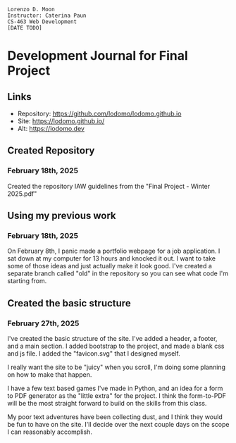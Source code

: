 ```
Lorenzo D. Moon
Instructor: Caterina Paun
CS-463 Web Development
[DATE TODO]
```

# Development Journal for Final Project

## Links
- Repository: https://github.com/lodomo/lodomo.github.io
- Site: https://lodomo.github.io/
- Alt: https://lodomo.dev

## Created Repository
### February 18th, 2025

Created the repository IAW guidelines from the "Final Project - Winter 2025.pdf"

## Using my previous work
### February 18th, 2025

On February 8th, I panic made a portfolio webpage for a job application. 
I sat down at my computer for 13 hours and knocked it out. I want to take some 
of those ideas and just actually make it look good. I've created a separate 
branch called "old" in the repository so you can see what code I'm starting from.

## Created the basic structure
### February 27th, 2025

I've created the basic structure of the site. I've added a header, a footer, and
a main section. I added bootstrap to the project, and made a blank css and js 
file. I added the "favicon.svg" that I designed myself.

I really want the site to be "juicy" when you scroll, I'm doing some planning
on how to make that happen.

I have a few text based games I've made in Python, and an idea for a form to PDF
generator as the "little extra" for the project. I think the form-to-PDF will
be the most straight forward to build on the skills from this class.

My poor text adventures have been collecting dust, and I think they would be
fun to have on the site. I'll decide over the next couple days on the scope 
I can reasonably accomplish.
